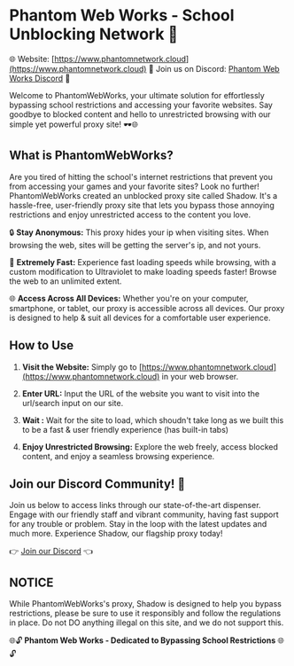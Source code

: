# **Phantom Web Works - School Unblocking Network** 🚀

🌐 Website: [https://www.phantomnetwork.cloud](https://www.phantomnetwork.cloud)
📣 Join us on Discord: [Phantom Web Works Discord](https://discord.gg/p9h3dTHAMA) 🎉

Welcome to PhantomWebWorks, your ultimate solution for effortlessly bypassing school restrictions and accessing your favorite websites. Say goodbye to blocked content and hello to unrestricted browsing with our simple yet powerful proxy site! 🕶️🌐

## What is PhantomWebWorks?

Are you tired of hitting the school's internet restrictions that prevent you from accessing your games and your favorite sites? Look no further! PhantomWebWorks created an unblocked proxy site called Shadow. It's a hassle-free, user-friendly proxy site that lets you bypass those annoying restrictions and enjoy unrestricted access to the content you love.

🔒 **Stay Anonymous:** This proxy hides your ip when visiting sites. When browsing the web, sites will be getting the server's ip, and not yours. 

🚀 **Extremely Fast:** Experience fast loading speeds while browsing, with a custom modification to Ultraviolet to make loading speeds faster! Browse the web to an unlimited extent.

🌐 **Access Across All Devices:** Whether you're on your computer, smartphone, or tablet, our proxy is accessible across all devices. Our proxy is designed to help & suit all devices for a comfortable user experience.

## How to Use

1. **Visit the Website:** Simply go to [https://www.phantomnetwork.cloud](https://www.phantomnetwork.cloud) in your web browser.

2. **Enter URL:** Input the URL of the website you want to visit into the url/search input on our site.

3. **Wait :** Wait for the site to load, which shoudn't take long as we built this to be a fast & user friendly experience (has built-in tabs)
4. **Enjoy Unrestricted Browsing:** Explore the web freely, access blocked content, and enjoy a seamless browsing experience.

## Join our Discord Community! 🎉

Join us below to access links through our state-of-the-art dispenser. Engage with our friendly staff and vibrant community, having fast support for any trouble or problem. Stay in the loop with the latest updates and much more. Experience Shadow, our flagship proxy today!

👉 [Join our Discord](https://discord.gg/p9h3dTHAMA) 👈

## NOTICE

While PhantomWebWorks's proxy, Shadow is designed to help you bypass restrictions, please be sure to use it responsibly and follow the regulations in place. Do not DO anything illegal on this site, and we do not support this.

🌐🔓 **Phantom Web Works - Dedicated to Bypassing School Restrictions** 🌐🔓

